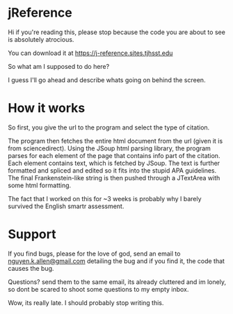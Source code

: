 # jReference
Hi if you're reading this, please stop because the code you are about to see is absolutely atrocious. 

You can download it at https://j-reference.sites.tjhsst.edu 

So what am I supposed to do here?

I guess I'll go ahead and describe whats going on behind the screen.


# How it works

So first, you give the url to the program and select the type of citation.  


The program then fetches the entire html document from the url (given it is from sciencedirect). Using the JSoup html parsing library, the program parses for each element of the page that contains info part of the citation. Each element contains text, which is fetched by JSoup. The text is further formatted and spliced and edited so it fits into the stupid APA guidelines. The final Frankenstein-like string is then pushed through a JTextArea with some html formatting.  

The fact that I worked on this for ~3 weeks is probably why I barely survived the English smartr assessment.

# Support

If you find bugs, please for the love of god, send an email to nguyen.k.allen@gmail.com detailing the bug and if you find it, the code that causes the bug. 

Questions? send them to the same email, its already cluttered and im lonely, so dont be scared to shoot some questions to my empty inbox.  


Wow, its really late. I should probably stop writing this.









